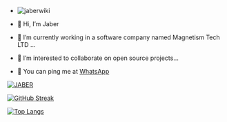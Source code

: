 - <img src="https://komarev.com/ghpvc/?username=jaberwiki" alt=jaberwiki />

- 👋 Hi, I’m Jaber
- 🌱 I’m currently working in a software company named Magnetism Tech LTD ...
- 📑 I’m interested to collaborate on open source projects...
- 💬 You can ping me at [WhatsApp](https://api.whatsapp.com/send/?phone=+8801850182488&text=I%20would%20like%20to%20talk%20to%20you%20about%20your%20services.)

[![JABER](https://github-readme-stats&#46;vercel&#46;app/api?username=JaberWiki&show_icons=true&theme=dark&bg_color=151515&icon_color=E98302&title_color=FA8B00&text_color=FAFAFA&include_all_commits=true&count_private=true)](#)

[![GitHub Streak](https://github-readme-streak-stats&#46;herokuapp&#46;com?user=JaberWiki&theme=dark&date_format=M%20j%5B%2C%20Y%5D)](#)

[![Top Langs](https://github-readme-stats&#46;vercel&#46;app/api/top-langs/?username=JaberWiki&layout=compact&count_private=true&show_icons=true&hide=css,html&card_width=445&bg_color=151515&icon_color=E98302&title_color=FA8B00&text_color=FAFAFA)](#)

<!---
hmsjaber/JaberWiki is a ✨ special ✨ repository because its `README.md` (this file) appears on your GitHub profile.
You can click the Preview link to take a look at your changes.
--->
